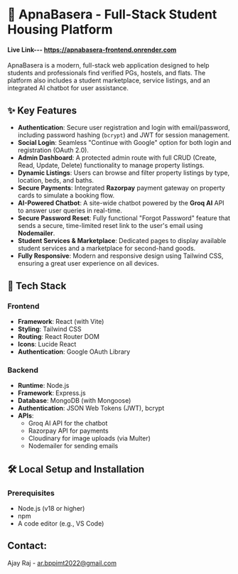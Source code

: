 # 🏡 ApnaBasera - Full-Stack Student Housing Platform
#### Live Link--- https://apnabasera-frontend.onrender.com
ApnaBasera is a modern, full-stack web application designed to help students and professionals find verified PGs, hostels, and flats. The platform also includes a student marketplace, service listings, and an integrated AI chatbot for user assistance.

## ✨ Key Features

  * **Authentication**: Secure user registration and login with email/password, including password hashing (`bcrypt`) and JWT for session management.
  * **Social Login**: Seamless "Continue with Google" option for both login and registration (OAuth 2.0).
  * **Admin Dashboard**: A protected admin route with full CRUD (Create, Read, Update, Delete) functionality to manage property listings.
  * **Dynamic Listings**: Users can browse and filter property listings by type, location, beds, and baths.
  * **Secure Payments**: Integrated **Razorpay** payment gateway on property cards to simulate a booking flow.
  * **AI-Powered Chatbot**: A site-wide chatbot powered by the **Groq AI** API to answer user queries in real-time.
  * **Secure Password Reset**: Fully functional "Forgot Password" feature that sends a secure, time-limited reset link to the user's email using **Nodemailer**.
  * **Student Services & Marketplace**: Dedicated pages to display available student services and a marketplace for second-hand goods.
  * **Fully Responsive**: Modern and responsive design using Tailwind CSS, ensuring a great user experience on all devices.

## 🚀 Tech Stack

### Frontend

  * **Framework**: React (with Vite)
  * **Styling**: Tailwind CSS
  * **Routing**: React Router DOM
  * **Icons**: Lucide React
  * **Authentication**: Google OAuth Library

### Backend

  * **Runtime**: Node.js
  * **Framework**: Express.js
  * **Database**: MongoDB (with Mongoose)
  * **Authentication**: JSON Web Tokens (JWT), bcrypt
  * **APIs**:
      * Groq AI API for the chatbot
      * Razorpay API for payments
      * Cloudinary for image uploads (via Multer)
      * Nodemailer for sending emails

## 🛠️ Local Setup and Installation

### Prerequisites

  * Node.js (v18 or higher)
  * npm
  * A code editor (e.g., VS Code)
## Contact:
Ajay Raj - [ar.bppimt2022@gmail.com](mailto:ar.bppimt2022@gmail.com)
